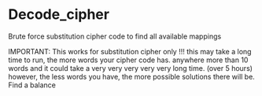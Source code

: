 # Decode_cipher
Brute force substitution cipher code to find all available mappings

IMPORTANT: This works for substitution cipher only !!!
this may take a long time to run, the more words your cipher code has. anywhere more than 10 words and it could take a very very very very very long time. (over 5 hours)
however, the less words you have, the more possible solutions there will be. Find a balance
